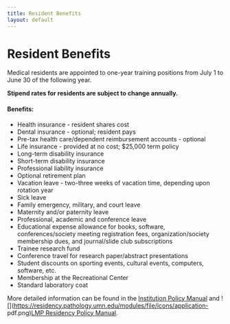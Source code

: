 ```yaml
---
title: Resident Benefits 
layout: default
---
```

#  Resident Benefits

Medical residents are appointed to one-year training positions from July 1 to
June 30 of the following year.

**Stipend rates for residents are subject to change annually.**

#### Benefits:

  * Health insurance - resident shares cost
  * Dental insurance - optional; resident pays
  * Pre-tax health care/dependent reimbursement accounts - optional
  * Life insurance - provided at no cost; $25,000 term policy
  * Long-term disability insurance
  * Short-term disability insurance
  * Professional liability insurance
  * Optional retirement plan
  * Vacation leave - two-three weeks of vacation time, depending upon rotation year
  * Sick leave
  * Family emergency, military, and court leave
  * Maternity and/or paternity leave
  * Professional, academic and conference leave
  * Educational expense allowance for books, software, conferences/society meeting registration fees, organization/society membership dues, and journal/slide club subscriptions
  * Trainee research fund
  * Conference travel for research paper/abstract presentations
  * Student discounts on sporting events, cultural events, computers, software, etc.
  * Membership at the Recreational Center
  * Standard laboratory coat

More detailed information can be found in the [Institution Policy
Manual](http://www.med.umn.edu/gme/InstitutionPolicyManual2013/index.htm) and
![](https://residency.pathology.umn.edu/modules/file/icons/application-
pdf.png)[LMP Residency Policy
Manual](../sites/default/files/LMP_Residency_Policy_Manual.pdf).

